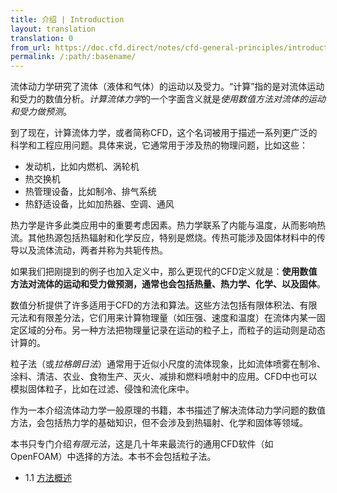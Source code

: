 ```yaml
---
title: 介绍 | Introduction
layout: translation
translation: 0
from_url: https://doc.cfd.direct/notes/cfd-general-principles/introduction
permalink: /:path/:basename/
---
```


流体动力学研究了流体（液体和气体）的运动以及受力。“计算”指的是对流体运动和受力的数值分析。*计算流体力学*的一个字面含义就是*使用数值方法对流体的运动和受力做预测*。

到了现在，计算流体力学，或者简称CFD，这个名词被用于描述一系列更广泛的科学和工程应用问题。具体来说，它通常用于涉及热的物理问题，比如这些：

- 发动机，比如内燃机、涡轮机
- 热交换机
- 热管理设备，比如制冷、排气系统
- 热舒适设备，比如加热器、空调、通风

热力学是许多此类应用中的重要考虑因素。热力学联系了内能与温度，从而影响热流。其他热源包括热辐射和化学反应，特别是燃烧。传热可能涉及固体材料中的传导以及流体流动，两者并称为共轭传热。

如果我们把刚提到的例子也加入定义中，那么更现代的CFD定义就是：**使用数值方法对流体的运动和受力做预测，通常也会包括热量、热力学、化学、以及固体**。

数值分析提供了许多适用于CFD的方法和算法。这些方法包括有限体积法、有限元法和有限差分法，它们用来计算物理量（如压强、速度和温度）在流体内某一固定区域的分布。另一种方法把物理量记录在运动的粒子上，而粒子的运动则是动态计算的。

粒子法（或*拉格朗日法*）通常用于近似小尺度的流体现象，比如流体喷雾在制冷、涂料、清洁、农业、食物生产、灭火、减排和燃料喷射中的应用。CFD中也可以模拟固体粒子，比如在过滤、侵蚀和流化床中。

作为一本介绍流体动力学一般原理的书籍，本书描述了解决流体动力学问题的数值方法，会包括热力学的基础知识，但不会涉及到热辐射、化学和固体等领域。

本书只专门介绍*有限元法*，这是几十年来最流行的通用CFD软件（如OpenFOAM）中选择的方法。本书不会包括粒子法。

- 1.1 [方法概述](./1.1)
